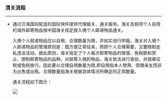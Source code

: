 ### 清关流程

---

* 通过贝海国际配送的国际快件提供代理报关、通关服务。海关及税项个人自用的海外邮寄物品按中国海关规定按入境个人邮递物品通关。

  入境个人邮递物品应以自用、合理数量为限，并如实进行申报。海关对入境个人邮递物品的管理原则是：既方便正常往来，照顾个人合理需要，又要限制走私违法活动。据此原则，海关规定了个人每次邮寄物品的限值、免税额和禁止、限制邮寄物品的品种。对邮寄入境的物品，海关依法进行查验，并按章征税或免税放行。因此要以合理自用数量为限,即自用指本人使用、馈赠亲友而非为出售或出租。合理数量指海关根据具体情况所确定的正常数量。

  通关流程如下图示：

  ![](http://sellerhub.ymatou.com/helpview/img/qglc-1.png)



